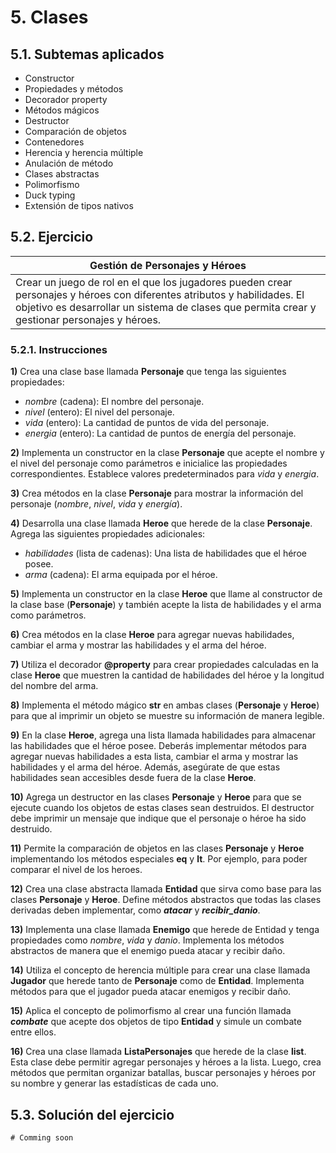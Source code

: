 # 5. Clases

## 5.1. Subtemas aplicados

- Constructor
- Propiedades y métodos
- Decorador property
- Métodos mágicos
- Destructor 
- Comparación de objetos 
- Contenedores
- Herencia y herencia múltiple
- Anulación de método
- Clases abstractas
- Polimorfismo
- Duck typing
- Extensión de tipos nativos

## 5.2. Ejercicio

| Gestión de Personajes y Héroes |
| ------------ |
| Crear un juego de rol en el que los jugadores pueden crear personajes y héroes con diferentes atributos y habilidades. El objetivo es desarrollar un sistema de clases que permita crear y gestionar personajes y héroes. | 

### 5.2.1. Instrucciones

**1)** Crea una clase base llamada **Personaje** que tenga las siguientes propiedades:
- *nombre* (cadena): El nombre del personaje.
- *nivel* (entero): El nivel del personaje.
- *vida* (entero): La cantidad de puntos de vida del personaje.
- *energia* (entero): La cantidad de puntos de energía del personaje.

**2)** Implementa un constructor en la clase **Personaje** que acepte el nombre y el nivel del personaje como parámetros e inicialice las propiedades correspondientes. Establece valores predeterminados para *vida* y *energia*.

**3)** Crea métodos en la clase **Personaje** para mostrar la información del personaje (*nombre*, *nivel*, *vida* y *energía*).

**4)** Desarrolla una clase llamada **Heroe** que herede de la clase **Personaje**. Agrega las siguientes propiedades adicionales:
- *habilidades* (lista de cadenas): Una lista de habilidades que el héroe posee.
- *arma* (cadena): El arma equipada por el héroe.

**5)** Implementa un constructor en la clase **Heroe** que llame al constructor de la clase base (**Personaje**) y también acepte la lista de habilidades y el arma como parámetros.

**6)** Crea métodos en la clase **Heroe** para agregar nuevas habilidades, cambiar el arma y mostrar las habilidades y el arma del héroe.

**7)** Utiliza el decorador **@property** para crear propiedades calculadas en la clase **Heroe** que muestren la cantidad de habilidades del héroe y la longitud del nombre del arma.

**8)** Implementa el método mágico **______str______** en ambas clases (**Personaje** y **Heroe**) para que al imprimir un objeto se muestre su información de manera legible.

**9)** En la clase **Heroe**, agrega una lista llamada habilidades para almacenar las habilidades que el héroe posee. Deberás implementar métodos para agregar nuevas habilidades a esta lista, cambiar el arma y mostrar las habilidades y el arma del héroe. Además, asegúrate de que estas habilidades sean accesibles desde fuera de la clase **Heroe**.

**10)** Agrega un destructor en las clases **Personaje** y **Heroe** para que se ejecute cuando los objetos de estas clases sean destruidos. El destructor debe imprimir un mensaje que indique que el personaje o héroe ha sido destruido.

**11)** Permite la comparación de objetos en las clases **Personaje** y **Heroe** implementando los métodos especiales **______eq______** y **______lt______**. Por ejemplo, para poder comparar el nivel de los heroes. 

**12)** Crea una clase abstracta llamada **Entidad** que sirva como base para las clases **Personaje** y **Heroe**. Define métodos abstractos que todas las clases derivadas deben implementar, como ***atacar*** y ***recibir_danio***.

**13)** Implementa una clase llamada **Enemigo** que herede de Entidad y tenga propiedades como *nombre*, *vida* y *danio*. Implementa los métodos abstractos de manera que el enemigo pueda atacar y recibir daño.

**14)** Utiliza el concepto de herencia múltiple para crear una clase llamada **Jugador** que herede tanto de **Personaje** como de **Entidad**. Implementa métodos para que el jugador pueda atacar enemigos y recibir daño.

**15)** Aplica el concepto de polimorfismo al crear una función llamada ***combate*** que acepte dos objetos de tipo **Entidad** y simule un combate entre ellos.

**16)** Crea una clase llamada **ListaPersonajes** que herede de la clase **list**. Esta clase debe permitir agregar personajes y héroes a la lista. Luego, crea métodos que permitan organizar batallas, buscar personajes y héroes por su nombre y generar las estadísticas de cada uno.

## 5.3. Solución del ejercicio

    # Comming soon
